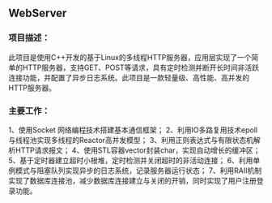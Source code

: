 ## WebServer

### 项目描述：

此项目是使用C++开发的基于Linux的多线程HTTP服务器，应用层实现了一个简单的HTTP服务器，支持GET、POST等请求，具有定时检测并断开长时间非活跃连接功能，并配置了异步日志系统。此项目是一款轻量级、高性能、高并发的HTTP服务器。

### 主要工作：

1、使用Socket 网络编程技术搭建基本通信框架；
2、利用IO多路复用技术epoll与线程池实现多线程的Reactor高并发模型；
3、利用正则表达式与有限状态机解析HTTP请求报文；
4、使用STL容器vector封装char，实现自动增长的缓冲区；
5、基于定时器建立超时小根堆，定时检测并关闭超时的非活动连接；
6、利用单例模式与阻塞队列实现异步的日志系统，记录服务器运行状态；
7、利用RAII机制实现了数据库连接池，减少数据库连接建立与关闭的开销，同时实现了用户注册登录功能。
